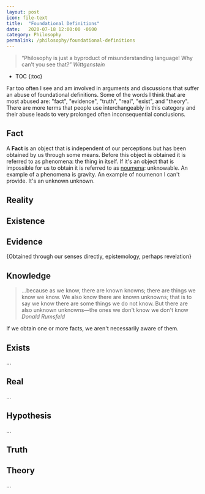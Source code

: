 ```yaml
---
layout: post
icon: file-text
title:  "Foundational Definitions"
date:   2020-07-18 12:00:00 -0600
category: Philosophy
permalink: /philosophy/foundational-definitions
---
```


> “Philosophy is just a byproduct of misunderstanding language!  Why can’t you see that?”
> <cite>Wittgenstein</cite>

* TOC
{:toc}

Far too often I see and am involved in arguments and discussions that suffer an abuse of foundational
definitions. Some of the words I think that are most abused are:
"fact", "evidence", "truth", "real", "exist", and "theory". There are more terms that people
use interchangeably in this category and their abuse leads to very prolonged often inconsequential
conclusions.

## Fact

A **Fact** is an object that is independent of our perceptions but has been obtained by us through some means.
Before this object is obtained it is referred to as phenomena: the thing in itself. If it's an object that is
impossible for us to obtain it is referred to as [noumena](https://en.wikipedia.org/wiki/Noumenon):
unknowable. An example of a phenomena is gravity. An example of noumenon I can't provide. It's an unknown unknown.

## Reality

<!--
Where does phenonema reside? Where is it located? What is this place independent of our perceptions?

{Do noumenon preside in reality? By definition they are not. That would give them a location which is ascribing more knowledge than we have about them. }

{are phenomenon real? Yes, by the above definition}

{Is santa claus real? No, it does not exist separate from us as a thing-in-itself. (Though we realize it).. }
{WHat is the difference between the things-in-themselves and things we bring into reality?}
{I can generate a reality through thoughts. Populate it with phenomenon, but it is not a shared reality?}
{a phenomenon without a name is not a fact?}
{Knowing the name of something gives you power over it}
{YHWH. Not  named}
{Not real? In other words not in our reality? Interacts via sefirot?}
{another word for real?, etc.}
-->
## Existence

<!--
{If I imagine something, does it exist?}
{WHere do I exist}
{exist in reality, or exist elsewhere?}
{Is there only reality and the place where noumenon reside?}
{Do noumenon reside in reality as well but are unobtainable?}
-->

## Evidence

{Obtained through our senses directly, epistemology, perhaps revelation}

## Knowledge

> ...because as we know, there are known knowns; there are things we know we know. We also know there are
> known unknowns; that is to say we know there are some things we do not know. But there are also
> unknown unknowns—the ones we don't know we don't know
> <cite>Donald Rumsfeld</cite>

If we obtain one or more facts, we aren't necessarily aware of them.

## Exists

...

## Real

...

## Hypothesis

...

## Truth

<!--
{There is a big difference between something being true, knowing that it is true, and knowing that you know it is true. We might say something is true if it is a theorem; we know that it's true if we know it is a theorem and there exists a proof; and we know that we know it's true if we can exhibit a proof that we understand.

If the first were the same as the last, then there would be no need for science or mathematics or objectively verifiable methods of argument. Furthermore, we would not be having this discussion in the first place, since truth would be self-evident, and so we could not possibly disagree.}
-- Frank Atanassow

Vacuous proof
-->
## Theory

...

<!--
## Further Reading

* [Kant’s Transcendental Idealism. Phenomena and noumena](https://plato.stanford.edu/entries/kant-transcendental-idealism/#PhenNoum)
* [Wittgenstein on Language](https://web.archive.org/web/20180822072114/http://guywilliamsjr.com/index.php/category/philosophy-of-language/){:target='_blank'}
* [Language game (philosophy)](https://en.wikipedia.org/wiki/Language_game_(philosophy)){:target='_blank'}
* Correspondence Theory of Truth  (!!!)
  * <https://en.wikipedia.org/wiki/Correspondence_theory_of_truth>
  * <https://plato.stanford.edu/entries/truth-correspondence/>
* Pragmatic Theory of Truth
  * https://en.wikipedia.org/wiki/Pragmatic_theory_of_truth
  * https://plato.stanford.edu/entries/truth-pragmatic/
* The Deflationary Theory of Truth
  * https://en.wikipedia.org/wiki/Deflationary_theory_of_truth
  * https://plato.stanford.edu/entries/truth-deflationary/
  * Predicating truth or existence does not express anything above and beyond the statement to which it is attributed.[
  * ""I smell the scent of violets" has the same content as the sentence "it is true that I smell the scent of violets". So it seems, then, that nothing is added to the thought by my ascribing to it the property of truth."
* Judgment
  * Assertion of truth?
  * An axiom?
* https://plato.stanford.edu/entries/facts/
* https://en.wikipedia.org/wiki/Reality#Related_concepts
* https://en.wikipedia.org/wiki/Dream_argument
* https://en.wikipedia.org/wiki/G%C3%B6del%27s_incompleteness_theorems
* https://en.wikipedia.org/wiki/Tarski%27s_undefinability_theorem
  * supports deflationary theory of truth?
  * possibly correspondence theory?
* https://en.wikipedia.org/wiki/Peano_axioms#First-order_theory_of_arithmetic
* https://www.youtube.com/watch?v=YwrjHMKieXE
* Is something "true" if there is no thinker for it?
* analytic vs synthetic
* truth by definition
* Find the theorem that defines equality in a turing complete language by bootstrapping in the language itself. Was it mentioned by Rich Hickey?
  * https://cs.stackexchange.com/questions/2059/how-do-you-check-if-two-algorithms-return-the-same-result-for-any-input
-->
<!--
* [Rabbit-Duck illusion](https://en.wikipedia.org/wiki/Rabbit%E2%80%93duck_illusion){:target='_blank'}
-->
<!--
## Notes

* Godels incompleteness theorem (talks about the limits of theory? talks about the limits of obtainable truth and therefore facts?)
* turing incompleteness?
* I think therefore I am is a statement of existence? of reality? Not one of evidence.
* Nietzsche: plunge this knife into my heart and darken your world (Thus spake Zarathustra?)
* Establishing a fact-pattern
* "Alternative Facts"
* I reject your reality and substitute my own
* kids in MAGA hats and the indian in their face
* Theory from facts
  * You can't get an ought from an is
    * Prefer the simplest one (Occam's Razor)
* Plato's cave
* Theory guided by facts
* The role of science and its limits (Scientism)
* Jordan Peterson vs Sam Harris debate
* Relationship to Information theory
* "root of the knowledge heap"
* Computer science is not a science (Feynman)
* Science is not math
* Math is not Logic
* <https://en.wikipedia.org/wiki/Black_swan_theory#Background>
* Empiricism
* Epistemology
* Unus Mundus <https://en.wikipedia.org/wiki/Unus_mundus>
  * phenomenon and reality are not separate. facts and mind?
  * Knowledge, Information: Information theory. Knowledge not separate from reality?
* If "I" think, am I real? If "I" think, do I exist?
  * cogito, ergo sum
  * <https://en.wikipedia.org/wiki/Cogito,_ergo_sum>
* YHWH: unnamed, unknowable? Something in-between? (Cabala, sefirot)
  * Eldritch Horror
* Logos, The Word
* Matter un motion
* Real numbers are not physical relationship with noumena?
  * What of fantasy? Imaginative?
  * What of contradictive thoughts and theories?
* "Science doesn't really care about your beliefs. And no amount of belief makes something a fact" --Feynman
* <https://en.wikipedia.org/wiki/I_Am_that_I_Am>
  * Not an evasion IMO. Moreso like Ashildr:

> Me: You mean… you haven’t come for me?
> The Doctor: No, it was just a coincidence. Oh Ashildr, I’m sorry.
> Me: Who’s Ashildr?
> The Doctor: You are. That’s your name. Ashildr, daughter of Ionhar. Chuckles, I used to call him Chuckles. You don’t remember?
> Me: Yes. I think I remember the village.
> The Doctor: You loved that village.
> Me: If you say so.
> The Doctor: Anyone in that village would have died for you.
> Me: Well. They’re all dead now and here I am. So I guess it all worked out.
>
> The Doctor: Well what do you call yourself?
> Me: Me.
> The Doctor: Yes, you. There’s nobody else here.
> Me: No. I call myself, “Me.” All my other names I chose died with who knew me. Me is who I am now. No one’s mother, daughter, wife. My own companion. Singular. Unattached. Alone.
> <cite>Doctor Who - <a href="https://www.planetclaire.tv/quotes/doctorwho/series-nine/the-woman-who-lived/" target="_blank">The Girl Who Lived</a></cite>

  Now scale that sentiment to a Deity: "I am that I am"

  From <https://en.wikipedia.org/wiki/Ein_Sof>:

> Before He gave any shape to the world, before He produced any form, He was alone, without form and without
> resemblance to anything else. Who then can comprehend how He was before the Creation? Hence it is forbidden
> to lend Him any form or similitude, or even to call Him by His sacred name, or to indicate Him by a single
> letter or a single point...

> Any name of God which is found in the Bible can not be applied to the Deity prior to His self-manifestation
> in the Creation, because the letters of those names were produced only after the emanation. . . . Moreover,
> a name implies a limitation in its bearer; and this is impossible in connection with the "Ein Sof".

<figure>
    <video controls autoplay loop preload="metadata">
        <source src="/media-library/philosophy/fact-theory.mp4" type="video/mp4">
        Sorry, your browser doesn't support embedded videos.
    </video>
    <figcaption>
        Fact vs Theory <br>
        Credit: <a href="https://web.archive.org/web/20180715053507/https://www.facebook.com/groups/PsychologicalDynamics/permalink/2076196065971778/" target="_blank">Denny Borsboom</a>
    </figcaption>
</figure>

========
What is more "real"? Phenomenon, or the abstraction explaining it?
Is a geometric circle more "real" than circular objects in the world?
Is the number 7 more "real" than 7 items on your desk?

Noumenon vs Phenomenon
	https://en.wikipedia.org/wiki/Phenomenon
	https://en.wikipedia.org/wiki/Noumenon

The word "real" is the problem?

========
Are Archetypes as true as numbers?
https://youtu.be/f-wWBGo6a2w?t=2289

=========

empirical/procedural knowledge

	follow these steps and you'll get this result.
	fill in the blank and turn the crank
		you'll get what you want but not know why.
			iow, no theory just motions

=========
Penn Jilette

Science is predictive not necessarily explanatory.

Pseudo-science is predicting the past:
	You heard the dog bark and then you knew your mom died across the world,
	but you didn't know at the time the dog barked.

Richard Feynman
https://www.informationphilosopher.com/solutions/scientists/feynman/past_and_future.html

"""
My lab's attempt to relate a subjective reality (anxiety) to an objective reality (entropy): Psychological entropy: A framework for understanding uncertainty-related anxiety:
https://www.researchgate.net/publication/221752816_Psychological_Entropy_A_Framework_for_Understanding_Uncertainty-Related_Anxiety
"""

https://en.wikipedia.org/wiki/Phenomenology_(psychology)
https://en.wikipedia.org/wiki/Carl_Rogers
https://en.wikipedia.org/wiki/Neurophenomenology
https://en.wikipedia.org/wiki/Philosophy_of_mind
https://en.wikipedia.org/wiki/Idealism

"""
What we call reality is in fact nothing
more than a culturally sanctioned  and
linguistically reinforced hallucination
"""
- Terance Mckenna

## Fictionalism

https://en.m.wikipedia.org/wiki/Philosophy_of_mathematics#Fictionalism
https://en.m.wikipedia.org/wiki/Fictionalism
https://plato.stanford.edu/entries/fictionalism-mathematics/

## Nominalism

https://en.wikipedia.org/wiki/Nominalism
https://plato.stanford.edu/entries/nominalism-mathematics/

## Misc

Abstractions are just useful fictions
  - The speed of light is measured as a round trip and not one way
  - how electricity moves through wires
  - All abstractions are leaky?
    - contradicts my earlier blog post

## Truth vs reality

  If something is "True", does it make it "Real"?

## Facts vs Evidence

Lawyers argue interpretation of facts. It's literally deriving an *ought* from an *is*.

When Scientists talk about evidence that doesn't seem to be the same thing as talking about facts.
*Evidence* seems to be tied directly to a particular theory whereas a *fact* may be just *information*

## Jordan Peterson on Phenomenology

The objective view of reality via science has limits

A subjective view involves the subject.

The union of self with reality.

It's one thing to ask "if a tree falls in the forest does it make a sound?"
and another to ask: "If there is no one around, is there a tree in the forest?"

All experience and feelings are considered reality and not a separate objective reality
  Phenomena vs Noumena
  Qualia

#################################

We don't see objects and apply meaning to them, we see meanings.

Getting an Ought from an Is.

Curve fitting: https://xkcd.com/2048/

Example of a model/abstraction as a useful fiction:
https://www.youtube.com/watch?app=desktop&v=O-WCZ8PkrK0

############

Useful fictions
  Alchemical Net
  Shakespeare esolang

##########

Randomized Control Trials are a technique not the basis of truth.

Archaeology is not based on it for example

###

Optical Illusions

###

"The facts are the enemy of the truth"
Don Quixote

==========
https://en.wikipedia.org/wiki/Two_Dogmas_of_Empiricism
https://en.m.wikipedia.org/wiki/Philosophy_of_mathematics#Fictionalism

## The Problem of Universals

Thomas Morgan
  I've been thinking a lot lately about the problem of universals.  What are your thoughts on this?
  <https://en.wikipedia.org/wiki/Problem_of_universals#:~:text=The%20problem%20of%20universals%20is,to%20exist%20beyond%20those%20objects%3F>

Michael Haufe
  I thought about this a bit last month and only made a little progress. My current scattered thoughts are:
  - Only directly numerical attributes of objects are used in scientific empiricism and not other attributes we might deem as "qualia"
  - This implies that these "qualia" are attributes of us and not the object. But are they?
  - An Objective view of reality demands a Subject / Object segregation.
  - Are these "objective" attributes like "length" only objective though? Can length be qualia?
  - What of phenomenon that can't be reproduced? Phenomenon of a single instance?
  - George Boole wrote a book called The Laws of Thought. Can there be an analogous Psychological/Archetypal laws? A so called "algebra"
    of Jung's efforts or of esoteric works which would capture some of these qualia?

Alfredo Liu-Perez
  Am I correct in saying that in the Game of Thrones novels some  universals are the characters in the novels? If so,
  those universals only exist in our imagination.

Michael Haufe
  If I tackle this as a fictionalist/nominalist/programmer: We've already solved this: the independent existence of such
  properties are referred to as Traits. The nature of their existence ends there per the definition of 'existence' to a Fictionalist.

Thomas Morgan
  If our current scientific theories are correct, even "length" is relative to the observer (due to length contraction in the theory
  of relativity).  Furthermore, since "color" is just wave length, color is also relative to the observer

Thomas Morgan
  I think "qualia" must be attributes of us because they are dependent upon our experience of a thing.  However, that does not mean
  that the thing we are experiencing as a "qualia" does not exist independently of us.  For example, when I see an object as red,
  it is because my brain is interpreting the wave length of the light reflecting off of an object in a certain way.  However, the
  wave itself surely exists independently of my having observed it.  And even though the measure of the wave length is dependent upon
  the observer measuring it, there is still some physical object that the observer is measuring to get that wavelength.  This is what
  is intended by the abstract (mathematical) notion of an "invariant".  A vector, say, can be represented using different coordinates,
  but the vector itself does not change.

Michael Haufe
  I think the problem that remains there is that you shift the burden to defining what the word "exists" means. when you say:
  "... that does not mean that the thing we are experiencing as a 'qualia' does not exist independently of us."

Michael Haufe
  nevermind the "independent" part, that would have to come later once you get the first word on a solid foundation

Michael Haufe
  Does Santa Claus "exist"? Does he "exist" "independent" of ourselves?

Michael Haufe
  What is the difference between the things-in-themselves and things we bring into "reality"?
  I can generate a "reality" through thoughts. Populate it, and "realize" it through invention and such.
  Do we not do the same with many of these labels such as "length"? We model our shared delusion with some
  framework, say "physics", we then convince each other of the utility of that framework so we have the same
  shared delusion.
  Or perhaps a better word is: a shared narrative instead of delusion.

Thomas Morgan
  The metaphysics of existence is a difficult topic, to be sure.  However, I am a realist.  When I was speaking
  of existence above, I was speaking in the context of physical objects, of the things-in-themselves.  Existence
  means something completely different when talking about ideas, concepts, abstractions, etc.  What I mean to say
  is that there actually is a physical object there to be observed.  The reason why we are capable of having shared
  narratives that are remarkably similar to each other is because there is an underlying reality independent of
  observers that we are all observing with similar senses.  One can argue about in what sense a universal exists,
  and that is why I posted this in the first place, but particulars, things-in-themselves, exist in a real, physical
  sense (at least I believe that to be true).  And while I acknowledge that we can never know with 100% certainty
  that what we experience as reality is in fact real, I believe that it is in fact so.

Michael Haufe
  and yet we know that below certain size scales under the empirical model we can not divorce subject from the observer

Michael Haufe
  So if the "thing-in-itself" can not be observed without our entanglement, then does it even count as phenomenon?

Michael Haufe
  we're limited to indirect inference and interpretation which goes back to our mental model: deriving an ought-from-an-is

Thomas Morgan
  We do not know that at small scales we can not divorce subject from observer.  That is only one interpretation of quantum mechanics.

Thomas Morgan
  Furthermore, empiricism can never yield an explanation as to the metaphysics of being or the reason why things are the way they are.
   It can only describe reality, in the same way that we can only experience reality filtered through our senses.

Michael Haufe
  And we also have to recall that "observer" has a specific definition in physics we have to be careful not to
  abuse (https://en.wikipedia.org/wiki/Observer_(quantum_physics))

Michael Haufe
  right, we agree there

Alfredo Liu-Perez
  Can we say that existence is a matter of degree and changes through time? Like my existence is 100% now, but was much
  less before I was born and will be less after I die. Albert Einstein doesn't exist now but he did exist at one point.
```
One of the more unsettling discoveries in the past half century is that the universe is not locally real. “Real,” meaning that objects have definite properties independent of observation—an apple can be red even when no one is looking; “local” means objects can only be influenced by their surroundings, and that any influence cannot travel faster than light. Investigations at the frontiers of quantum physics have found that these things cannot both be true. Instead, the evidence shows objects are not influenced solely by their surroundings and they may also lack definite properties prior to measurement. As Albert Einstein famously bemoaned to a friend, “Do you really believe the moon is not there when you are not looking at it?”
```
<https://www.scientificamerican.com/article/the-universe-is-not-locally-real-and-the-physics-nobel-prize-winners-proved-it/>

Michael Haufe
  We can't say, that depends on your model of reality.

Alfredo Liu-Perez
  Or does "Albert Einstein", the name of that person, doesn't count as existing since it's just words invented by us to name something that exists.

Alfredo Liu-Perez
  This is deep. Very deep. Or maybe it's not deep and it just depends on our definition of existence.

Thomas Morgan
  Personally, I wouldn't say that existence is a matter of degree so much as it is a matter of kind.  Albert Einstein, as a temporal being,
  existed within a certain window of time and no longer exists (at least physically).  My understanding of Albert Einstein might be said
  to exist in the manner of an idea or a concept (if such things can be said to exist).  Because my understanding of Albert Einstein is
  based on my personal experience, that idea or concept cannot be said to exist independently of me, and so it lives and dies with me as
  an individual.  However, Albert Einstein, the myth, the legend, may live on beyond me as a sort of shared understanding or narrative.
  It is still dependent upon the people who know of Albert Einstein, but it is not solely dependent upon an individual.  Then there are
  concepts of mathematics or logic, tautological facts that some might argue have an existence entirely independent of people.  The argument
  might be that the reason that people must, when thinking correctly and logically, come up with the same answers is because those answers
  exist, in some sense, outside of the people who are considering them.

Michael Haufe
  It's one thing to ask "if a tree falls in the forest does it make a sound?"
  and another to ask: "If there is no one around, is there a tree in the forest?"

Thomas Morgan
  However, I would still answer yes to both questions

Michael Haufe
  If I speak something to a rock, what is it to the rock?

Thomas Morgan
  The rock is not conscious, and so can have no experience of the sound.  But the sound still exists as vibrations in the air

Alfredo Liu-Perez
  Is there a definition of existence we can use so we are all talking about the same thing?

Thomas Morgan
  That, ultimately, is the question at hand

Michael Haufe
  @alfredo.liu-perez hence the field of Ontology
  <https://en.wikipedia.org/wiki/Ontology>

Thomas Morgan
  <https://en.wikipedia.org/wiki/Ontology#Particulars_and_universals>

Alfredo Liu-Perez
  We can agree that existence is whatever is made of particles or waves.

Michael Haufe
  nope

Alfredo Liu-Perez
  crap

Michael Haufe
  we can't do that even.

Michael Haufe
  I mean, YOU can, which is fine.

Michael Haufe
  but until Physics became part of our zeitgeist, that was not reality (after Galileo)

Michael Haufe
  There were some ancient greeks who were "Atomists", but it was not popular

Michael Haufe
  and even in the modern day we don't think that's true. For example a Quark never exists on its own. it is always
  paired with at least one other quark. When we try to separate them, the energy we put into that separation spawns more quarks

Michael Haufe
  So the universe may be discrete, but may not be atomic? Which is a strange state of affairs in my mind

Michael Haufe
  <https://en.wikipedia.org/wiki/Color_confinement>

Alfredo Liu-Perez
  It think that's ok. things coming in and out of existence is fine. there was a particle/quark or a wave when it existed and none when it ceased to exist.

Michael Haufe
  except they don't do that either. recall the conservation laws.

Michael Haufe
  they always "exist" as either matter or energy

Michael Haufe
  https://www.scientificamerican.com/article/the-universe-is-not-locally-real-and-the-physics-nobel-prize-winners-proved-it/#:~:text=Under%20quantum%20mechanics%2C%20nature%20is,another%20no%20matter%20the%20distance

Michael Haufe
  Which returns us to the question: what is a "thing-in-itself"?

Thomas Morgan
  I am inclined to give up locality before I give up realism

Michael Haufe
  I forgot to mention this before when you mentioned "underlying reality"
  <https://en.wikipedia.org/wiki/Unus_mundus>

Michael Haufe
  After refreshing myself on Eternalism, I'm slowly becoming more suspicious of locality as well
  <https://en.wikipedia.org/wiki/Eternalism_(philosophy_of_time)>
-->

<!--
What is knowledge?
https://mobile.twitter.com/fermatslibrary/status/1584904871131717634
-->

<!--
https://www.johndcook.com/blog/2022/01/21/modal-logic-and-sf/
https://twitter.com/BartoszMilewski/status/1582041833940865024
https://bigthink.com/starts-with-a-bang/reality-objective-exist/
 -->
